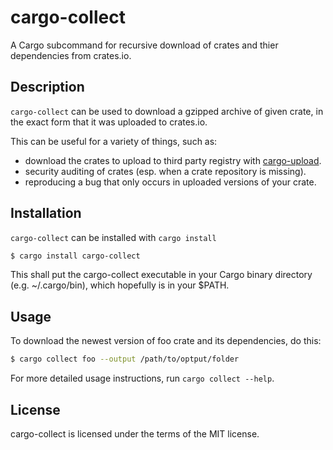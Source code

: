 # cargo-collect

A Cargo subcommand for recursive download of crates and thier dependencies from crates.io.

## Description

`cargo-collect` can be used to download a gzipped archive of given crate, in the exact form that it was uploaded to crates.io.

This can be useful for a variety of things, such as:
 - download the crates to upload to third party registry with [cargo-upload](https://gitlab.com/TalRoni/cargo-upload).
 - security auditing of crates (esp. when a crate repository is missing).
 - reproducing a bug that only occurs in uploaded versions of your crate.

## Installation
`cargo-collect` can be installed with `cargo install`
```bash
$ cargo install cargo-collect
```
This shall put the cargo-collect executable in your Cargo binary directory (e.g. ~/.cargo/bin), which hopefully is in your $PATH.

## Usage
To download the newest version of foo crate and its dependencies, do this:
```bash
$ cargo collect foo --output /path/to/optput/folder
```
For more detailed usage instructions, run `cargo collect --help`.

## License
cargo-collect is licensed under the terms of the MIT license.

